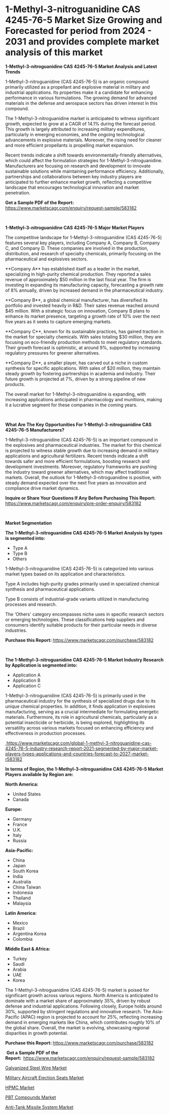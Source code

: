 <p><h1>1-Methyl-3-nitroguanidine CAS 4245-76-5 Market Size Growing and Forecasted for period from 2024 - 2031 and provides complete market analysis of this market</h1></p><p><strong>1-Methyl-3-nitroguanidine CAS 4245-76-5 Market Analysis and Latest Trends</strong></p>
<p><p>1-Methyl-3-nitroguanidine (CAS 4245-76-5) is an organic compound primarily utilized as a propellant and explosive material in military and industrial applications. Its properties make it a candidate for enhancing performance in various formulations. The growing demand for advanced materials in the defense and aerospace sectors has driven interest in this compound.</p><p>The 1-Methyl-3-nitroguanidine market is anticipated to witness significant growth, expected to grow at a CAGR of 14.1% during the forecast period. This growth is largely attributed to increasing military expenditures, particularly in emerging economies, and the ongoing technological advancements in explosive materials. Moreover, the rising need for cleaner and more efficient propellants is propelling market expansion.</p><p>Recent trends indicate a shift towards environmentally-friendly alternatives, which could affect the formulation strategies for 1-Methyl-3-nitroguanidine. Manufacturers are focusing on research and development to innovate sustainable solutions while maintaining performance efficiency. Additionally, partnerships and collaborations between key industry players are anticipated to further enhance market growth, reflecting a competitive landscape that encourages technological innovation and market penetration.</p></p>
<p><strong>Get a Sample PDF of the Report:&nbsp;</strong> <a href="https://www.marketscagr.com/enquiry/request-sample/583182?utm_campaign=1286&utm_medium=2&utm_source=Github&utm_content=ia&utm_term=28092024&utm_id=1-methyl-3-nitroguanidine-cas-4245-76-5">https://www.marketscagr.com/enquiry/request-sample/583182</a></p>
<p>&nbsp;</p>
<p><strong>1-Methyl-3-nitroguanidine CAS 4245-76-5 Major Market Players</strong></p>
<p><p>The competitive landscape for 1-Methyl-3-nitroguanidine (CAS 4245-76-5) features several key players, including Company A, Company B, Company C, and Company D. These companies are involved in the production, distribution, and research of specialty chemicals, primarily focusing on the pharmaceutical and explosives sectors.</p><p>**Company A** has established itself as a leader in the market, specializing in high-purity chemical production. They reported a sales revenue of approximately $50 million in the last fiscal year. The firm is investing in expanding its manufacturing capacity, forecasting a growth rate of 8% annually, driven by increased demand in the pharmaceutical industry.</p><p>**Company B**, a global chemical manufacturer, has diversified its portfolio and invested heavily in R&D. Their sales revenue reached around $45 million. With a strategic focus on innovation, Company B plans to enhance its market presence, targeting a growth rate of 10% over the next five years as it seeks to capture emerging markets.</p><p>**Company C**, known for its sustainable practices, has gained traction in the market for specialty chemicals. With sales totaling $30 million, they are focusing on eco-friendly production methods to meet regulatory standards. Their growth forecast is optimistic, at around 9%, supported by increasing regulatory pressures for greener alternatives.</p><p>**Company D**, a smaller player, has carved out a niche in custom synthesis for specific applications. With sales of $20 million, they maintain steady growth by fostering partnerships in academia and industry. Their future growth is projected at 7%, driven by a strong pipeline of new products.</p><p>The overall market for 1-Methyl-3-nitroguanidine is expanding, with increasing applications anticipated in pharmacology and munitions, making it a lucrative segment for these companies in the coming years.</p></p>
<p>&nbsp;</p>
<p><strong>What Are The Key Opportunities For 1-Methyl-3-nitroguanidine CAS 4245-76-5 Manufacturers?</strong></p>
<p><p>1-Methyl-3-nitroguanidine (CAS 4245-76-5) is an important compound in the explosives and pharmaceutical industries. The market for this chemical is projected to witness stable growth due to increasing demand in military applications and agricultural fertilizers. Recent trends indicate a shift towards safer and more efficient formulations, boosting research and development investments. Moreover, regulatory frameworks are pushing the industry toward greener alternatives, which may affect traditional markets. Overall, the outlook for 1-Methyl-3-nitroguanidine is positive, with steady demand expected over the next five years as innovation and compliance drive market dynamics.</p></p>
<p><strong>Inquire or Share Your Questions If Any Before Purchasing This Report:</strong> <a href="https://www.marketscagr.com/enquiry/pre-order-enquiry/583182?utm_campaign=1286&utm_medium=2&utm_source=Github&utm_content=ia&utm_term=28092024&utm_id=1-methyl-3-nitroguanidine-cas-4245-76-5">https://www.marketscagr.com/enquiry/pre-order-enquiry/583182</a></p>
<p>&nbsp;</p>
<p><strong>Market Segmentation</strong></p>
<p><strong>The 1-Methyl-3-nitroguanidine CAS 4245-76-5 Market Analysis by types is segmented into:</strong></p>
<p><ul><li>Type A</li><li>Type B</li><li>Others</li></ul></p>
<p><p>1-Methyl-3-nitroguanidine (CAS 4245-76-5) is categorized into various market types based on its application and characteristics. </p><p>Type A includes high-purity grades primarily used in specialized chemical synthesis and pharmaceutical applications. </p><p>Type B consists of industrial-grade variants utilized in manufacturing processes and research. </p><p>The 'Others' category encompasses niche uses in specific research sectors or emerging technologies. These classifications help suppliers and consumers identify suitable products for their particular needs in diverse industries.</p></p>
<p><strong>Purchase this Report:&nbsp;</strong><a href="https://www.marketscagr.com/purchase/583182?utm_campaign=1286&utm_medium=2&utm_source=Github&utm_content=ia&utm_term=28092024&utm_id=1-methyl-3-nitroguanidine-cas-4245-76-5">https://www.marketscagr.com/purchase/583182</a></p>
<p>&nbsp;</p>
<p><strong>The 1-Methyl-3-nitroguanidine CAS 4245-76-5 Market Industry Research by Application is segmented into:</strong></p>
<p><ul><li>Application A</li><li>Application B</li><li>Application C</li></ul></p>
<p><p>1-Methyl-3-nitroguanidine (CAS 4245-76-5) is primarily used in the pharmaceutical industry for the synthesis of specialized drugs due to its unique chemical properties. In addition, it finds application in explosives manufacturing, serving as a crucial intermediate for formulating energetic materials. Furthermore, its role in agricultural chemicals, particularly as a potential insecticide or herbicide, is being explored, highlighting its versatility across various markets focused on enhancing efficiency and effectiveness in production processes.</p></p>
<p><a href="https://www.marketscagr.com/global-1-methyl-3-nitroguanidine-cas-4245-76-5-industry-research-report-2021-segmented-by-major-market-players-types-applications-and-countries-forecast-to-2027-market-r583182?utm_campaign=1286&utm_medium=2&utm_source=Github&utm_content=ia&utm_term=28092024&utm_id=1-methyl-3-nitroguanidine-cas-4245-76-5">&nbsp;https://www.marketscagr.com/global-1-methyl-3-nitroguanidine-cas-4245-76-5-industry-research-report-2021-segmented-by-major-market-players-types-applications-and-countries-forecast-to-2027-market-r583182</a></p>
<p><strong>In terms of Region, the 1-Methyl-3-nitroguanidine CAS 4245-76-5 Market Players available by Region are:</strong></p>
<p>
    <p> <strong> North America: </strong>
        <ul>
            <li>United States</li>
            <li>Canada</li>
        </ul>
        </p> 
    <p> <strong> Europe: </strong>
        <ul>
            <li>Germany</li>
            <li>France</li>
            <li>U.K.</li>
            <li>Italy</li>
            <li>Russia</li>
        </ul>
        </p> 
    <p> <strong> Asia-Pacific: </strong>
        <ul>
            <li>China</li>
            <li>Japan</li>
            <li>South Korea</li>
            <li>India</li>
            <li>Australia</li>
            <li>China Taiwan</li>
            <li>Indonesia</li>
            <li>Thailand</li>
            <li>Malaysia</li>
        </ul>
        </p> 
    <p> <strong> Latin America: </strong>
        <ul>
            <li>Mexico</li>
            <li>Brazil</li>
            <li>Argentina Korea</li>
            <li>Colombia</li>
        </ul>
        </p> 
    <p> <strong> Middle East & Africa: </strong>
        <ul>
            <li>Turkey</li>
            <li>Saudi</li>
            <li>Arabia</li>
            <li>UAE</li>
            <li>Korea</li>
        </ul>
    </p>
    </p>
<p><p>The 1-Methyl-3-nitroguanidine (CAS 4245-76-5) market is poised for significant growth across various regions. North America is anticipated to dominate with a market share of approximately 35%, driven by robust defense and industrial applications. Following closely, Europe holds around 30%, supported by stringent regulations and innovative research. The Asia-Pacific (APAC) region is projected to account for 25%, reflecting increasing demand in emerging markets like China, which contributes roughly 10% of the global share. Overall, the market is evolving, showcasing regional disparities in growth potential.</p></p>
<p><strong>Purchase this Report: </strong><a href="https://www.marketscagr.com/purchase/583182?utm_campaign=1286&utm_medium=2&utm_source=Github&utm_content=ia&utm_term=28092024&utm_id=1-methyl-3-nitroguanidine-cas-4245-76-5">https://www.marketscagr.com/purchase/583182</a></p>
<p>&nbsp;<strong>Get a Sample PDF of the Report:&nbsp;&nbsp;</strong><a href="https://www.marketscagr.com/enquiry/request-sample/583182?utm_campaign=1286&utm_medium=2&utm_source=Github&utm_content=ia&utm_term=28092024&utm_id=1-methyl-3-nitroguanidine-cas-4245-76-5">https://www.marketscagr.com/enquiry/request-sample/583182</a></p>
<p><strong></strong></p>
<p><p><a href="https://www.linkedin.com/pulse/what-factors-influence-galvanized-steel-wire-market-coming-djerc?utm_campaign=1286&utm_medium=2&utm_source=Github&utm_content=ia&utm_term=28092024&utm_id=1-methyl-3-nitroguanidine-cas-4245-76-5">Galvanized Steel Wire Market</a></p><p><a href="https://issuu.com/reportprime-2/docs/military-aircraft-ejection-seats-ma_664d2f9f06c42c?utm_campaign=1286&utm_medium=2&utm_source=Github&utm_content=ia&utm_term=28092024&utm_id=1-methyl-3-nitroguanidine-cas-4245-76-5">Military Aircraft Ejection Seats Market</a></p><p><a href="https://www.linkedin.com/pulse/how-regional-global-trends-shaping-hpmc-market-year-2024-2031-kysoc?utm_campaign=1286&utm_medium=2&utm_source=Github&utm_content=ia&utm_term=28092024&utm_id=1-methyl-3-nitroguanidine-cas-4245-76-5">HPMC Market</a></p><p><a href="https://www.linkedin.com/pulse/what-emerging-market-trends-pbt-compounds-detailed-ia46c?utm_campaign=1286&utm_medium=2&utm_source=Github&utm_content=ia&utm_term=28092024&utm_id=1-methyl-3-nitroguanidine-cas-4245-76-5">PBT Compounds Market</a></p><p><a href="https://issuu.com/reportprime-2/docs/anti-tank-missile-system-market-siz_958076b9279e57?utm_campaign=1286&utm_medium=2&utm_source=Github&utm_content=ia&utm_term=28092024&utm_id=1-methyl-3-nitroguanidine-cas-4245-76-5">Anti-Tank Missile System Market</a></p></p>